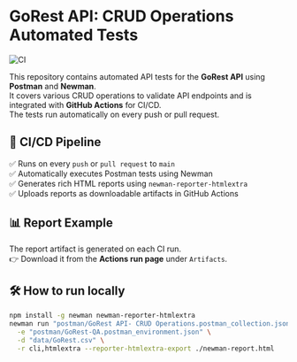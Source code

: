 # GoRest API: CRUD Operations Automated Tests

![CI](https://github.com/saranyanumpy/GoRest-API-CRUD-Operations/actions/workflows/run-newman-tests.yml/badge.svg)

This repository contains automated API tests for the **GoRest API** using **Postman** and **Newman**.  
It covers various CRUD operations to validate API endpoints and is integrated with **GitHub Actions** for CI/CD.  
The tests run automatically on every push or pull request.

## 🚀 CI/CD Pipeline

✅ Runs on every `push` or `pull request` to `main`  
✅ Automatically executes Postman tests using Newman  
✅ Generates rich HTML reports using `newman-reporter-htmlextra`  
✅ Uploads reports as downloadable artifacts in GitHub Actions  

## 📊 Report Example

The report artifact is generated on each CI run.  
👉 Download it from the **Actions run page** under `Artifacts`.

## 🛠 How to run locally

```bash
npm install -g newman newman-reporter-htmlextra
newman run "postman/GoRest API- CRUD Operations.postman_collection.json" \
  -e "postman/GoRest-QA.postman_environment.json" \
  -d "data/GoRest.csv" \
  -r cli,htmlextra --reporter-htmlextra-export ./newman-report.html
